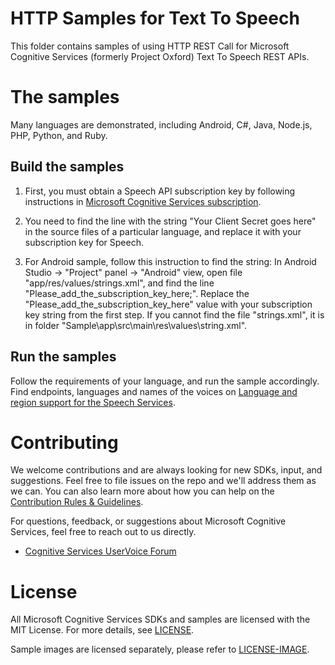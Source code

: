 HTTP Samples for Text To Speech
===============================

This folder contains samples of using HTTP REST Call for Microsoft Cognitive Services (formerly Project Oxford)
Text To Speech REST APIs.

The samples
===========

Many languages are demonstrated, including Android, C#, Java, Node.js, PHP, Python, and Ruby.

Build the samples
----------------

1. First, you must obtain a Speech API subscription key by following instructions in [Microsoft Cognitive Services subscription](<https://www.microsoft.com/cognitive-services/en-us/sign-up>).

2. You need to find the line with the string "Your Client Secret goes here" in the source files of
a particular language, and replace it with your subscription key for Speech.

3. For Android sample, follow this instruction to find the string:
In Android Studio -\> "Project" panel -\> "Android" view, open file
    "app/res/values/strings.xml", and find the line
    "Please\_add\_the\_subscription\_key\_here;". Replace the
    "Please\_add\_the\_subscription\_key\_here" value with your subscription key
    string from the first step. If you cannot find the file "strings.xml", it is
    in folder "Sample\app\src\main\res\values\string.xml".

Run the samples
--------------

Follow the requirements of your language, and run the sample accordingly. Find endpoints, languages and names of the voices on [Language and region support for the Speech Services](https://docs.microsoft.com/en-us/azure/cognitive-services/speech-service/language-support#text-to-speech).

Contributing
============

We welcome contributions and are always looking for new SDKs, input, and suggestions. Feel free to file issues on the repo and we'll address them as we can. You can also learn more about how you can help on the [Contribution Rules & Guidelines](</CONTRIBUTING.md>).

For questions, feedback, or suggestions about Microsoft Cognitive Services, feel free to reach out to us directly.

- [Cognitive Services UserVoice Forum](<https://cognitive.uservoice.com>)

License
=======

All Microsoft Cognitive Services SDKs and samples are licensed with the MIT License. For more details, see
[LICENSE](</LICENSE.md>).

Sample images are licensed separately, please refer to [LICENSE-IMAGE](</LICENSE-IMAGE.md>).
